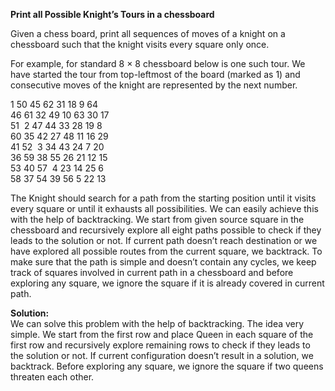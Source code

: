**Print all Possible Knight’s Tours in a chessboard**

Given a chess board, print all sequences of moves of a knight on a chessboard such that the knight visits every square only once.

For example, for standard 8 × 8 chessboard below is one such tour. We have started the tour from top-leftmost of the board (marked as 1) and consecutive moves of the knight are represented by the next number.

1 50 45 62 31 18 9 64<br>
46 61 32 49 10 63 30 17<br>
51 &nbsp;2 47 44 33 28 19 8<br>
60 35 42 27 48 11 16 29<br>
41 52 &nbsp;3 34 43 24 7 20<br>
36 59 38 55 26 21 12 15<br>
53 40 57 &nbsp;4 23 14 25 6<br>
58 37 54 39 56 5 22 13<br>  


The Knight should search for a path from the starting position until it visits every square or until it exhausts all possibilities. We can easily achieve this with the help of backtracking. We start from given source square in the chessboard and recursively explore all eight paths possible to check if they leads to the solution or not. If current path doesn’t reach destination or we have explored all possible routes from the current square, we backtrack. To make sure that the path is simple and doesn’t contain any cycles, we keep track of squares involved in current path in a chessboard and before exploring any square, we ignore the square if it is already covered in current path.

**Solution:**  
We can solve this problem with the help of backtracking. The idea very simple. We start from the first row and place Queen in each square of the first row and recursively explore remaining rows to check if they leads to the solution or not. If current configuration doesn’t result in a solution, we backtrack. Before exploring any square, we ignore the square if two queens threaten each other.

